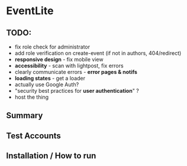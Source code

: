 # EventLite

## TODO:
- fix role check for administrator
- add role verification on create-event (if not in authors, 404/redirect)
- **responsive design** - fix mobile view
- **accessibility** - scan with lightpost, fix errors
- clearly communicate errors - **error pages & notifs**
- **loading states** - get a loader
- actually use Google Auth?
- "security best practices for **user authentication**" ?
- host the thing

## Summary

## Test Accounts

## Installation / How to run

